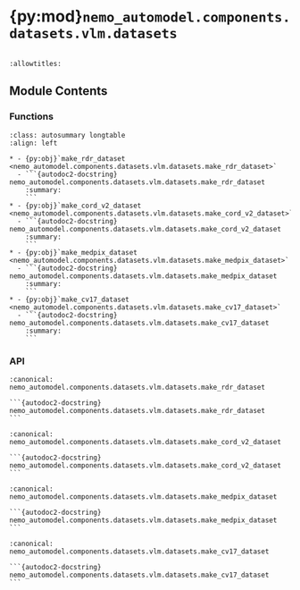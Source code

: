 # {py:mod}`nemo_automodel.components.datasets.vlm.datasets`

```{py:module} nemo_automodel.components.datasets.vlm.datasets
```

```{autodoc2-docstring} nemo_automodel.components.datasets.vlm.datasets
:allowtitles:
```

## Module Contents

### Functions

````{list-table}
:class: autosummary longtable
:align: left

* - {py:obj}`make_rdr_dataset <nemo_automodel.components.datasets.vlm.datasets.make_rdr_dataset>`
  - ```{autodoc2-docstring} nemo_automodel.components.datasets.vlm.datasets.make_rdr_dataset
    :summary:
    ```
* - {py:obj}`make_cord_v2_dataset <nemo_automodel.components.datasets.vlm.datasets.make_cord_v2_dataset>`
  - ```{autodoc2-docstring} nemo_automodel.components.datasets.vlm.datasets.make_cord_v2_dataset
    :summary:
    ```
* - {py:obj}`make_medpix_dataset <nemo_automodel.components.datasets.vlm.datasets.make_medpix_dataset>`
  - ```{autodoc2-docstring} nemo_automodel.components.datasets.vlm.datasets.make_medpix_dataset
    :summary:
    ```
* - {py:obj}`make_cv17_dataset <nemo_automodel.components.datasets.vlm.datasets.make_cv17_dataset>`
  - ```{autodoc2-docstring} nemo_automodel.components.datasets.vlm.datasets.make_cv17_dataset
    :summary:
    ```
````

### API

````{py:function} make_rdr_dataset(path_or_dataset='quintend/rdr-items', split='train', **kwargs)
:canonical: nemo_automodel.components.datasets.vlm.datasets.make_rdr_dataset

```{autodoc2-docstring} nemo_automodel.components.datasets.vlm.datasets.make_rdr_dataset
```
````

````{py:function} make_cord_v2_dataset(path_or_dataset='naver-clova-ix/cord-v2', split='train', **kwargs)
:canonical: nemo_automodel.components.datasets.vlm.datasets.make_cord_v2_dataset

```{autodoc2-docstring} nemo_automodel.components.datasets.vlm.datasets.make_cord_v2_dataset
```
````

````{py:function} make_medpix_dataset(path_or_dataset='medpix-dataset/medpix-dataset', split='train', **kwargs)
:canonical: nemo_automodel.components.datasets.vlm.datasets.make_medpix_dataset

```{autodoc2-docstring} nemo_automodel.components.datasets.vlm.datasets.make_medpix_dataset
```
````

````{py:function} make_cv17_dataset(path_or_dataset='ysdede/commonvoice_17_tr_fixed', split='train', **kwargs)
:canonical: nemo_automodel.components.datasets.vlm.datasets.make_cv17_dataset

```{autodoc2-docstring} nemo_automodel.components.datasets.vlm.datasets.make_cv17_dataset
```
````
